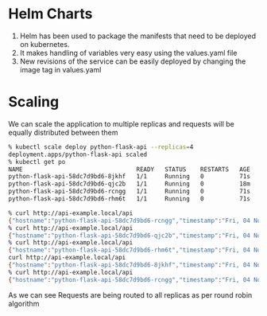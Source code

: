 # Helm Charts

1. Helm has been used to package the manifests that need to be deployed on kubernetes.
2. It makes handling of variables very easy using the values.yaml file
3. New revisions of the service can be easily deployed by changing the image tag in values.yaml

# Scaling
We can scale the application to multiple replicas and requests will be equally distributed between them
```sh
% kubectl scale deploy python-flask-api --replicas=4 
deployment.apps/python-flask-api scaled
% kubectl get po
NAME                                READY   STATUS    RESTARTS   AGE
python-flask-api-58dc7d9bd6-8jkhf   1/1     Running   0          71s
python-flask-api-58dc7d9bd6-qjc2b   1/1     Running   0          18m
python-flask-api-58dc7d9bd6-rcngg   1/1     Running   0          71s
python-flask-api-58dc7d9bd6-rhm6t   1/1     Running   0          71s

% curl http://api-example.local/api
{"hostname":"python-flask-api-58dc7d9bd6-rcngg","timestamp":"Fri, 04 Nov 2022 21:38:21 GMT"}
% curl http://api-example.local/api
{"hostname":"python-flask-api-58dc7d9bd6-qjc2b","timestamp":"Fri, 04 Nov 2022 21:38:27 GMT"}
% curl http://api-example.local/api
{"hostname":"python-flask-api-58dc7d9bd6-rhm6t","timestamp":"Fri, 04 Nov 2022 21:38:34 GMT"}
curl http://api-example.local/api
{"hostname":"python-flask-api-58dc7d9bd6-8jkhf","timestamp":"Fri, 04 Nov 2022 21:38:41 GMT"}
% curl http://api-example.local/api
{"hostname":"python-flask-api-58dc7d9bd6-rcngg","timestamp":"Fri, 04 Nov 2022 21:38:50 GMT"}

```

As we can see Requests are being routed to all replicas as per round robin algorithm
